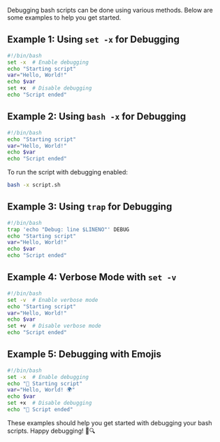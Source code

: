 Debugging bash scripts can be done using various methods. Below are some examples to help you get started.

## Example 1: Using `set -x` for Debugging

```bash
#!/bin/bash
set -x  # Enable debugging
echo "Starting script"
var="Hello, World!"
echo $var
set +x  # Disable debugging
echo "Script ended"
```

## Example 2: Using `bash -x` for Debugging

```bash
#!/bin/bash
echo "Starting script"
var="Hello, World!"
echo $var
echo "Script ended"
```

To run the script with debugging enabled:
```sh
bash -x script.sh
```

## Example 3: Using `trap` for Debugging

```bash
#!/bin/bash
trap 'echo "Debug: line $LINENO"' DEBUG
echo "Starting script"
var="Hello, World!"
echo $var
echo "Script ended"
```

## Example 4: Verbose Mode with `set -v`

```bash
#!/bin/bash
set -v  # Enable verbose mode
echo "Starting script"
var="Hello, World!"
echo $var
set +v  # Disable verbose mode
echo "Script ended"
```

## Example 5: Debugging with Emojis

```bash
#!/bin/bash
set -x  # Enable debugging
echo "🚀 Starting script"
var="Hello, World! 🌍"
echo $var
set +x  # Disable debugging
echo "🏁 Script ended"
```

These examples should help you get started with debugging your bash scripts. Happy debugging! 🐛🔍
